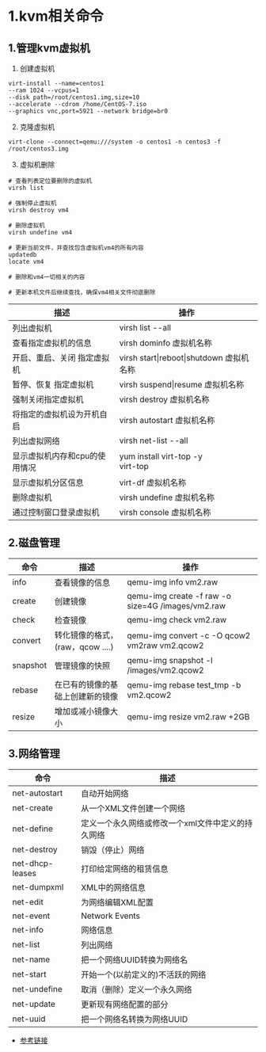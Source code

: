# 1.kvm相关命令


## 1.管理kvm虚拟机

1. 创建虚拟机

```shell
virt-install --name=centos1 
--ram 1024 --vcpus=1 
--disk path=/root/centos1.img,size=10 
--accelerate --cdrom /home/CentOS-7.iso 
--graphics vnc,port=5921 --network bridge=br0
```



2. 克隆虚拟机
```shell
virt-clone --connect=qemu:///system -o centos1 -n centos3 -f /root/centos3.img
```

3. 虚拟机删除

```shell
# 查看列表定位要删除的虚拟机
virsh list

# 强制停止虚拟机
virsh destroy vm4

# 删除虚拟机
virsh undefine vm4

# 更新当前文件，并查找包含虚拟机vm4的所有内容
updatedb
locate vm4

# 删除和vm4一切相关的内容

# 更新本机文件后继续查找，确保vm4相关文件彻底删除
```


|描述|操作|
|----|----|
|列出虚拟机	                    | virsh list --all|
|查看指定虚拟机的信息	           | virsh dominfo 虚拟机名称|
|开启、重启、关闭  指定虚拟机     |	virsh start\|reboot\|shutdown 虚拟机名称|
|暂停、恢复 指定虚拟机	         | virsh suspend\|resume 虚拟机名称| 
|强制关闭指定虚拟机	             | virsh destroy 虚拟机名称|
|将指定的虚拟机设为开机自启       | virsh autostart 虚拟机名称|
|列出虚拟网络	                   | virsh net-list --all|
|显示虚拟机内存和cpu的使用情况	  | yum install virt-top -y <br>virt-top|
|显示虚拟机分区信息	             | virt-df 虚拟机名称|
|删除虚拟机	                     | virsh undefine 虚拟机名称|
|通过控制窗口登录虚拟机	          | virsh console 虚拟机名称|


## 2.磁盘管理

|命令|描述|操作|
|----|----|-----|
|info	|查看镜像的信息 |	qemu-img info vm2.raw| 
|create	|创建镜像     |	qemu-img create -f raw -o size=4G /images/vm2.raw|
|check	|检查镜像	    | qemu-img check vm2.raw|
|convert |	转化镜像的格式，(raw，qcow ....) |	qemu-img convert -c -O qcow2 vm2raw vm2.qcow2
|snapshot|	管理镜像的快照	|qemu-img snapshot -l /images/vm2.qcow2|
|rebase	 | 在已有的镜像的基础上创建新的镜像	|qemu-img rebase test_tmp -b vm2.qcow2|
|resize	 | 增加或减小镜像大小	|qemu-img resize vm2.raw +2GB|



## 3.网络管理

| 命令           | 描述                                     |
| -------------- | ---------------------------------------- |
| net-autostart  | 自动开始网络                             |
| net-create     | 从一个XML文件创建一个网络                 |
| net-define     | 定义一个永久网络或修改一个xml文件中定义的持久网络 |
| net-destroy    | 销毁（停止）网络                         |
| net-dhcp-leases| 打印给定网络的租赁信息                   |
| net-dumpxml    | XML中的网络信息                          |
| net-edit       | 为网络编辑XML配置                        |
| net-event      | Network Events                           |
| net-info       | 网络信息                                 |
| net-list       | 列出网络                                 |
| net-name       | 把一个网络UUID转换为网络名                |
| net-start      | 开始一个(以前定义的)不活跃的网络           |
| net-undefine   | 取消（删除）定义一个永久网络              |
| net-update     | 更新现有网络配置的部分                   |
| net-uuid       | 把一个网络名转换为网络UUID                |


- [参考链接](https://blog.51cto.com/u_13323775/2087324)